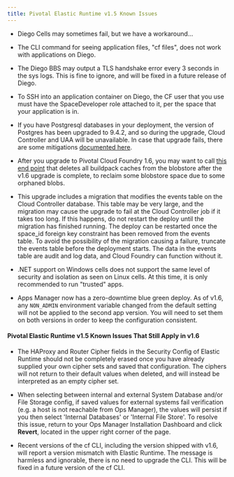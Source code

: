 ```yaml
---
title: Pivotal Elastic Runtime v1.5 Known Issues
---
```


* Diego Cells may sometimes fail, but we have a workaround...

* The CLI command for seeing application files, "cf files", does not work with applications on Diego.

* The Diego BBS may output a TLS handshake error every 3 seconds in the sys logs. This is fine to ignore, and will be fixed in a future release of Diego.

* To SSH into an application container on Diego, the CF user that you use must have the SpaceDeveloper role attached to it, per the space that your application is in. 

* If you have Postgresql databases in your deployment, the version of Postgres has been upgraded to 9.4.2, and so during the upgrade, Cloud Controller and UAA will be unavailable.
In case that upgrade fails, there are some mitigations [documented here](https://github.com/cloudfoundry/cf-release/releases/tag/v211).

* After you upgrade to Pivotal Cloud Foundry 1.6, you may want to call [this end point](http://apidocs.cloudfoundry.org/222/blobstores/delete_all_blobs_in_the_buildpack_cache_blobstore.html) that deletes all buildpack caches from the blobstore after the v1.6 upgrade is complete, to reclaim some blobstore space due to some orphaned blobs.

* This upgrade includes a migration that modifies the events table on the Cloud Controller database. This table may be very large, and the migration may cause the upgrade to fail at the Cloud Controller job if it takes too long. If this happens, do not restart the deploy until the migration has finished running. The deploy can be restarted once the space_id foreign key constraint has been removed from the events table.
To avoid the possibility of the migration causing a failure, truncate the events table before the deployment starts. The data in the events table are audit and log data, and Cloud Foundry can function without it.

* .NET support on Windows cells does not support the same level of security and isolation as seen on Linux cells. At this time, it is only recommended to run "trusted" apps.

* Apps Manager now has a zero-downtime blue green deploy. As of v1.6, any `NON_ADMIN` environment variable changed from the default setting will not be applied to the second app version. You will need to set them on both versions in order to keep the configuration consistent. 

#### Pivotal Elastic Runtime v1.5 Known Issues That Still Apply in v1.6

* The HAProxy and Router Cipher fields in the Security Config of Elastic Runtime should not be completely erased once you have already supplied your own cipher sets and saved that configuration. The ciphers will not return to their default values when deleted, and will instead be interpreted as an empty cipher set.

* When selecting between internal and external System Database and/or File Storage config, if saved values for external systems fail verification (e.g. a host is not reachable from Ops Manager), the values will persist if you then select 'Internal Databases' or 'Internal File Store'. To resolve this issue, return to your Ops Manager Installation Dashboard and click **Revert**, located in the upper right corner of the page.

* Recent versions of the cf CLI, including the version shipped with v1.6, will report a version mismatch with Elastic Runtime. The message is harmless and ignorable, there is no need to upgrade the CLI. This will be fixed in a future version of the cf CLI. 

